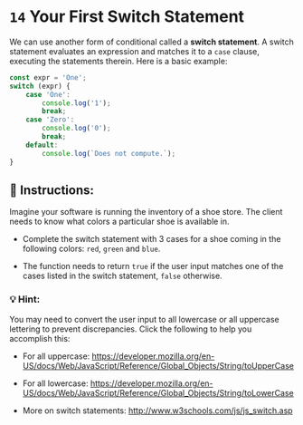 # `14` Your First Switch Statement

We can use another form of conditional called a **switch statement**.  A switch statement evaluates an expression and matches it to a `case` clause, executing the statements therein.  Here is a basic example:

```js
const expr = 'One';
switch (expr) {
    case 'One':
        console.log('1');
        break;
    case 'Zero':
        console.log('0');
        break;
    default:
        console.log(`Does not compute.`);    
}
```

## :pencil: Instructions:
Imagine your software is running the inventory of a shoe store. The client needs to know what colors a particular shoe is available in.

* Complete the switch statement with 3 cases for a shoe coming in the following colors: `red`, `green` and `blue`.

* The function needs to return `true` if the user input matches one of the cases listed in the switch statement, `false` otherwise.

### 💡 Hint:
You may need to convert the user input to all lowercase or all uppercase lettering to prevent discrepancies.  Click the following to help you accomplish this:

* For all uppercase: https://developer.mozilla.org/en-US/docs/Web/JavaScript/Reference/Global_Objects/String/toUpperCase

* For all lowercase: https://developer.mozilla.org/en-US/docs/Web/JavaScript/Reference/Global_Objects/String/toLowerCase

* More on switch statements: http://www.w3schools.com/js/js_switch.asp